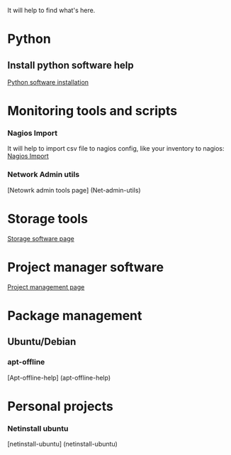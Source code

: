 It will help to find what's here.
# Python
## Install python software help
[Python software installation](Instalar-python-software-con-pip)

# Monitoring tools and scripts

### Nagios Import
It will help to import csv file to nagios config, like your inventory to nagios: 
[Nagios Import](nagios-import)

### Network Admin utils
[Netowrk admin tools page] (Net-admin-utils)

# Storage tools
[Storage software page](Storage-software)

# Project manager software
[Project management page](Project-manager-software)

# Package management

## Ubuntu/Debian
### apt-offline
[Apt-offline-help] (apt-offline-help)

# Personal projects
### Netinstall ubuntu
[netinstall-ubuntu] (netinstall-ubuntu)